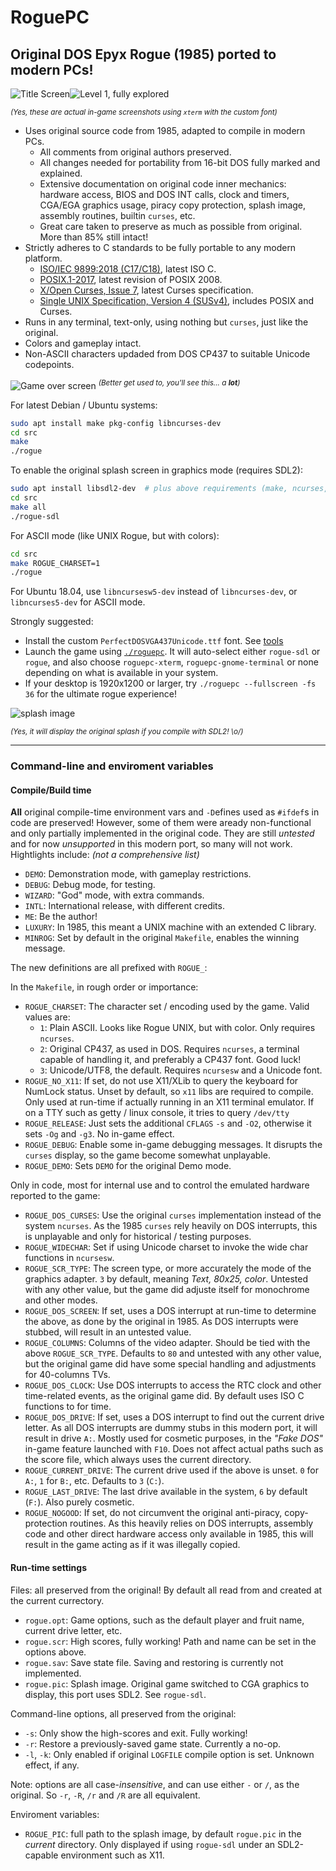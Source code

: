 RoguePC
===============================================================================

## Original DOS Epyx Rogue (1985) ported to modern PCs!

![Title Screen](screenshots/title.png)![Level 1, fully explored](screenshots/level1.png)

<sup>*(Yes, these are actual in-game screenshots using `xterm` with the custom font)*</sup>

- Uses original source code from 1985, adapted to compile in modern PCs.
    - All comments from original authors preserved.
    - All changes needed for portability from 16-bit DOS fully marked and explained.
    - Extensive documentation on original code inner mechanics:
      hardware access, BIOS and DOS INT calls, clock and timers, CGA/EGA graphics usage,
      piracy copy protection, splash image, assembly routines, builtin `curses`, etc.
    - Great care taken to preserve as much as possible from original. More than 85% still intact!
- Strictly adheres to C standards to be fully portable to any modern platform.
    - [ISO/IEC 9899:2018 (C17/C18)](https://en.wikipedia.org/wiki/C17_%28C_standard_revision%29), latest ISO C.
    - [POSIX.1-2017](https://pubs.opengroup.org/onlinepubs/9699919799/), latest revision of POSIX 2008.
    - [X/Open Curses, Issue 7](https://publications.opengroup.org/c094), latest Curses specification.
    - [Single UNIX Specification, Version 4 (SUSv4)](https://unix.org/version4/), includes POSIX and Curses.
- Runs in any terminal, text-only, using nothing but `curses`, just like the original.
- Colors and gameplay intact.
- Non-ASCII characters updaded from DOS CP437 to suitable Unicode codepoints.

![Game over screen](screenshots/rip.png)
<sup>*(Better get used to, you'll see this... a **lot**)*</sup>

For latest Debian / Ubuntu systems:
```sh
sudo apt install make pkg-config libncurses-dev
cd src
make
./rogue
```

To enable the original splash screen in graphics mode (requires SDL2):
```sh
sudo apt install libsdl2-dev  # plus above requirements (make, ncurses, etc)
cd src
make all
./rogue-sdl
```

For ASCII mode (like UNIX Rogue, but with colors):
```sh
cd src
make ROGUE_CHARSET=1
./rogue
```

For Ubuntu 18.04, use `libncursesw5-dev` instead of `libncurses-dev`, or
`libncurses5-dev` for ASCII mode.


Strongly suggested:

- Install the custom `PerfectDOSVGA437Unicode.ttf` font. See [tools](tools/)
- Launch the game using [`./roguepc`](roguepc).
  It will auto-select either `rogue-sdl` or `rogue`, and also choose
  `roguepc-xterm`, `roguepc-gnome-terminal` or none depending on what is
  available in your system.
- If your desktop is 1920x1200 or larger, try `./roguepc --fullscreen -fs 36`
  for the ultimate rogue experience!

![splash image](rogue.png)

<sup>*(Yes, it will display the original splash if you compile with SDL2! \o/)*</sup>

---

### Command-line and enviroment variables

#### Compile/Build time

**All** original compile-time environment vars and `-D`efines used as `#ifdef`s in code are preserved!
However, some of them were aready non-functional and only partially implemented in the original code.
They are still _untested_ and for now _unsupported_ in this modern port, so many will not work.
Hightlights include: _(not a comprehensive list)_
- `DEMO`: Demonstration mode, with gameplay restrictions.
- `DEBUG`: Debug mode, for testing.
- `WIZARD`: "God" mode, with extra commands.
- `INTL`: International release, with different credits.
- `ME`: Be the author!
- `LUXURY`: In 1985, this meant a UNIX machine with an extended C library.
- `MINROG`: Set by default in the original `Makefile`, enables the winning message.

The new definitions are all prefixed with `ROGUE_`:

In the `Makefile`, in rough order or importance:
- `ROGUE_CHARSET`: The character set / encoding used by the game. Valid values are:
    - `1`: Plain ASCII. Looks like Rogue UNIX, but with color. Only requires `ncurses`.
    - `2`: Original CP437, as used in DOS. Requires `ncurses`, a terminal capable of handling it,
        and preferably a CP437 font. Good luck!
    - `3`: Unicode/UTF8, the default. Requires `ncursesw` and a Unicode font.
- `ROGUE_NO_X11`: If set, do not use X11/XLib to query the keyboard for NumLock status.
    Unset by default, so `x11` libs are required to compile.
    Only used at run-time if actually running in an X11 terminal emulator.
    If on a TTY such as getty / linux console, it tries to query `/dev/tty`
- `ROGUE_RELEASE`: Just sets the additional `CFLAGS` `-s` and `-O2`,
    otherwise it sets `-Og` and `-g3`. No in-game effect.
- `ROGUE_DEBUG`: Enable some in-game debugging messages.
    It disrupts the `curses` display, so the game become somewhat unplayable.
- `ROGUE_DEMO`: Sets `DEMO` for the original Demo mode.

Only in code, most for internal use and to control the emulated hardware reported to the game:
- `ROGUE_DOS_CURSES`: Use the original `curses` implementation instead of the system `ncurses`.
    As the 1985 `curses` rely heavily on DOS interrupts, this is unplayable and only for historical / testing purposes.
- `ROGUE_WIDECHAR`: Set if using Unicode charset to invoke the wide char functions in `ncursesw`.
- `ROGUE_SCR_TYPE`: The screen type, or more accurately the mode of the graphics adapter.
    `3` by default, meaning _Text, 80x25, color_. Untested with any other value, but the game
    did adjuste itself for monochrome and other modes.
- `ROGUE_DOS_SCREEN`: If set, uses a DOS interrupt at run-time to determine the above,
    as done by the original in 1985. As DOS interrupts were stubbed, will result in an untested value.
- `ROGUE_COLUMNS`: Columns of the video adapter. Should be tied with the above `ROGUE_SCR_TYPE`.
    Defaults to `80` and untested with any other value, but the original game did have some
    special handling and adjustments for 40-columns TVs.
- `ROGUE_DOS_CLOCK`: Use DOS interrupts to access the RTC clock and other time-related events,
    as the original game did. By default uses ISO C functions to for time.
- `ROGUE_DOS_DRIVE`: If set, uses a DOS interrupt to find out the current drive letter.
    As all DOS interrupts are dummy stubs in this modern port, it will result in drive `A:`.
    Mostly used for cosmetic purposes, in the _"Fake DOS"_ in-game feature launched with `F10`.
    Does not affect actual paths such as the score file, which always uses the current directory.
- `ROGUE_CURRENT_DRIVE`: The current drive used if the above is unset.
    `0` for `A:`, `1` for `B:`, etc. Defaults to `3` (`C:`).
- `ROGUE_LAST_DRIVE`: The last drive available in the system, `6` by default (`F:`).
    Also purely cosmetic.
- `ROGUE_NOGOOD`: If set, do not circumvent the original anti-piracy, copy-protection routines.
    As this heavily relies on DOS interrupts, assembly code and other direct hardware access
    only available in 1985, this will result in the game acting as if it was illegally copied.

#### Run-time settings

Files: all preserved from the original! By default all read from and created at the current currectory.
- `rogue.opt`: Game options, such as the default player and fruit name, current drive letter, etc.
- `rogue.scr`: High scores, fully working! Path and name can be set in the options above.
- `rogue.sav`: Save state file. Saving and restoring is currently not implemented.
- `rogue.pic`: Splash image. Original game switched to CGA graphics to display,
               this port uses SDL2. See `rogue-sdl`.

Command-line options, all preserved from the original:
- `-s`: Only show the high-scores and exit. Fully working!
- `-r`: Restore a previously-saved game state. Currently a no-op.
- `-l`, `-k`: Only enabled if original `LOGFILE` compile option is set. Unknown effect, if any.

Note: options are all case-_insensitive_, and can use either `-` or `/`, as the original.
So `-r`, `-R`, `/r` and `/R` are all equivalent.


Enviroment variables:
- `ROGUE_PIC`: full path to the splash image, by default `rogue.pic` in the _current_ directory.
     Only displayed if using `rogue-sdl` under an SDL2-capable environment such as X11.
